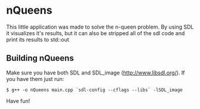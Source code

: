 nQueens
=========

This little application was made to solve the n-queen problem. By using SDL it visualizes it's results, but it can also be stripped all of the sdl code and print its results to std::out

Building nQueens
-------------

Make sure you have both SDL and SDL_image (http://www.libsdl.org/). If you have them just run:

	$ g++ -o nQueens main.cpp `sdl-config --cflags --libs` -lSDL_image
	
Have fun!